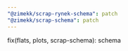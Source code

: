 ```yaml
---
"@zimekk/scrap-rynek-schema": patch
"@zimekk/scrap-schema": patch
---
```


fix(flats, plots, scrap-schema): schema
